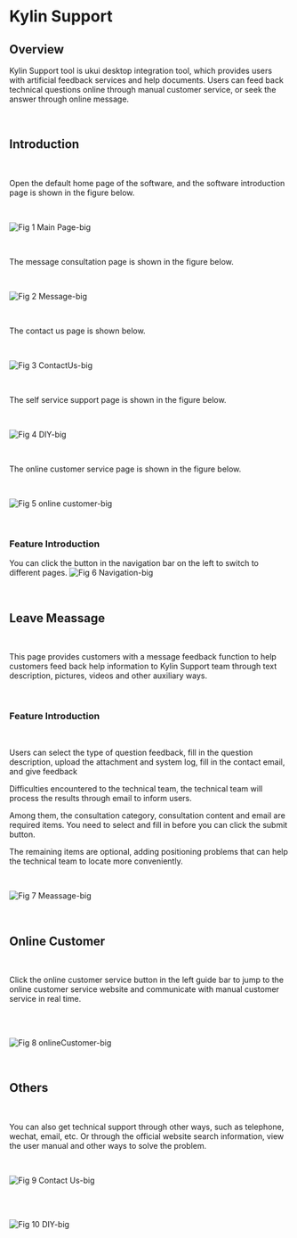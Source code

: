 # Kylin Support
## Overview
Kylin Support tool is ukui desktop integration tool, which provides users with artificial feedback services and help documents. Users can feed back technical questions online through manual customer service, or seek the answer through online message.

<br>

## Introduction

<br>

Open the default home page of the software, and the software introduction page is shown in the figure below.

<br>

![Fig 1 Main Page-big](image/introduce.png)

<br>


The message consultation page is shown in the figure below.


<br>

![Fig 2 Message-big](image/message.png)

<br>

The contact us page is shown below.

<br>

![Fig 3 ContactUs-big](image/contact.png)

<br>


The self service support page is shown in the figure below.


<br>

![Fig 4 DIY-big](image/diy.png)

<br>


The online customer service page is shown in the figure below.

<br>

![Fig 5 online customer-big](image/customer.png)

<br>

### Feature Introduction
You can click the button in the navigation bar on the left to switch to different pages.
![Fig 6 Navigation-big](image/navigation.png)

<br>

## Leave Meassage

<br>

This page provides customers with a message feedback function to help customers feed back help information to Kylin Support team through text description, pictures, videos and other auxiliary ways.

<br>

### Feature Introduction

<br>

Users can select the type of question feedback, fill in the question description, upload the attachment and system log, fill in the contact email, and give feedback

Difficulties encountered to the technical team, the technical team will process the results through email to inform users.


Among them, the consultation category, consultation content and email are required items. You need to select and fill in before you can click the submit button.


The remaining items are optional, adding positioning problems that can help the technical team to locate more conveniently.

<br>

![Fig 7 Meassage-big](image/leavemessage.png)

<br>

## Online Customer

<br>


Click the online customer service button in the left guide bar to jump to the online customer service website and communicate with manual customer service in real time.


<br>
<br>

![Fig 8 onlineCustomer-big](image/customer.png)

<br>

## Others

<br>


You can also get technical support through other ways, such as telephone, wechat, email, etc. Or through the official website search information, view the user manual and other ways to solve the problem.


<br>

![Fig 9 Contact Us-big](image/telus.png)

<br>

<br>

![Fig 10 DIY-big](image/byself.png)

<br>


